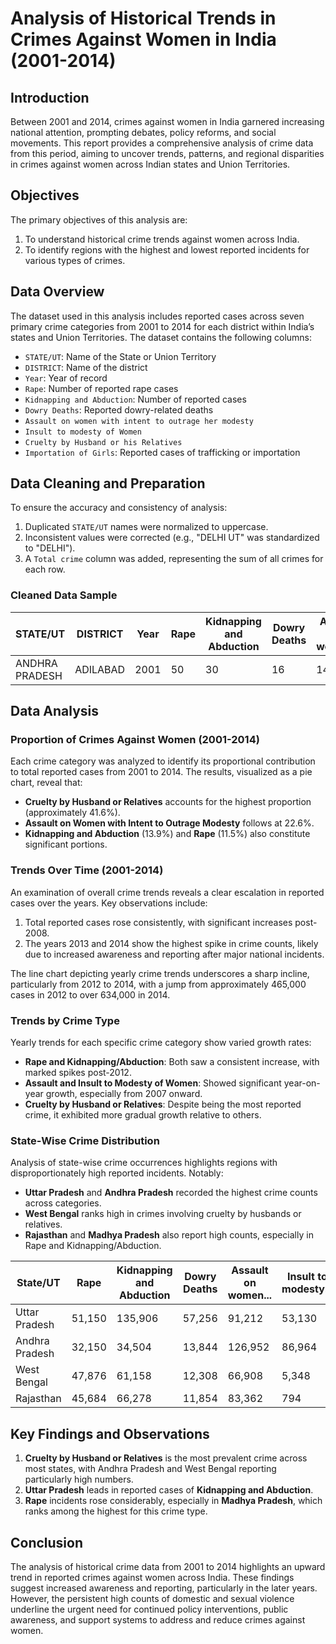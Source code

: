 # **Analysis of Historical Trends in Crimes Against Women in India (2001-2014)**

## **Introduction**
Between 2001 and 2014, crimes against women in India garnered increasing national attention, prompting debates, policy reforms, and social movements. This report provides a comprehensive analysis of crime data from this period, aiming to uncover trends, patterns, and regional disparities in crimes against women across Indian states and Union Territories. 

## **Objectives**
The primary objectives of this analysis are:
1. To understand historical crime trends against women across India.
2. To identify regions with the highest and lowest reported incidents for various types of crimes.

## **Data Overview**
The dataset used in this analysis includes reported cases across seven primary crime categories from 2001 to 2014 for each district within India’s states and Union Territories. The dataset contains the following columns:

- `STATE/UT`: Name of the State or Union Territory
- `DISTRICT`: Name of the district
- `Year`: Year of record
- `Rape`: Number of reported rape cases
- `Kidnapping and Abduction`: Number of reported cases
- `Dowry Deaths`: Reported dowry-related deaths
- `Assault on women with intent to outrage her modesty`
- `Insult to modesty of Women`
- `Cruelty by Husband or his Relatives`
- `Importation of Girls`: Reported cases of trafficking or importation

## **Data Cleaning and Preparation**
To ensure the accuracy and consistency of analysis:
1. Duplicated `STATE/UT` names were normalized to uppercase.
2. Inconsistent values were corrected (e.g., "DELHI UT" was standardized to "DELHI").
3. A `Total crime` column was added, representing the sum of all crimes for each row.

### **Cleaned Data Sample**
| STATE/UT       | DISTRICT | Year | Rape | Kidnapping and Abduction | Dowry Deaths | Assault on women... | Insult to modesty... | Cruelty by Husband... | Importation of Girls | Total crime |
|----------------|----------|------|------|---------------------------|--------------|----------------------|----------------------|-----------------------|----------------------|-------------|
| ANDHRA PRADESH | ADILABAD | 2001 | 50   | 30                        | 16           | 149                  | 34                   | 175                   | 0                    | 454         |

## **Data Analysis**

### **Proportion of Crimes Against Women (2001-2014)**
Each crime category was analyzed to identify its proportional contribution to total reported cases from 2001 to 2014. The results, visualized as a pie chart, reveal that:
- **Cruelty by Husband or Relatives** accounts for the highest proportion (approximately 41.6%).
- **Assault on Women with Intent to Outrage Modesty** follows at 22.6%.
- **Kidnapping and Abduction** (13.9%) and **Rape** (11.5%) also constitute significant portions.

### **Trends Over Time (2001-2014)**
An examination of overall crime trends reveals a clear escalation in reported cases over the years. Key observations include:
1. Total reported cases rose consistently, with significant increases post-2008.
2. The years 2013 and 2014 show the highest spike in crime counts, likely due to increased awareness and reporting after major national incidents.

The line chart depicting yearly crime trends underscores a sharp incline, particularly from 2012 to 2014, with a jump from approximately 465,000 cases in 2012 to over 634,000 in 2014.

### **Trends by Crime Type**
Yearly trends for each specific crime category show varied growth rates:
- **Rape and Kidnapping/Abduction**: Both saw a consistent increase, with marked spikes post-2012.
- **Assault and Insult to Modesty of Women**: Showed significant year-on-year growth, especially from 2007 onward.
- **Cruelty by Husband or Relatives**: Despite being the most reported crime, it exhibited more gradual growth relative to others.

### **State-Wise Crime Distribution**
Analysis of state-wise crime occurrences highlights regions with disproportionately high reported incidents. Notably:
- **Uttar Pradesh** and **Andhra Pradesh** recorded the highest crime counts across categories.
- **West Bengal** ranks high in crimes involving cruelty by husbands or relatives.
- **Rajasthan** and **Madhya Pradesh** also report high counts, especially in Rape and Kidnapping/Abduction.

| State/UT         | Rape | Kidnapping and Abduction | Dowry Deaths | Assault on women... | Insult to modesty... | Cruelty by Husband... | Importation of Girls |
|------------------|------|--------------------------|--------------|---------------------|----------------------|-----------------------|----------------------|
| Uttar Pradesh    | 51,150 | 135,906 | 57,256 | 91,212 | 53,130 | 193,738 | 6 |
| Andhra Pradesh   | 32,150 | 34,504 | 13,844 | 126,952 | 86,964 | 280,906 | 34 |
| West Bengal      | 47,876 | 61,158 | 12,308 | 66,908 | 5,348 | 344,124 | 254 |
| Rajasthan        | 45,684 | 66,278 | 11,854 | 83,362 | 794 | 262,200 | 14 |

## **Key Findings and Observations**
1. **Cruelty by Husband or Relatives** is the most prevalent crime across most states, with Andhra Pradesh and West Bengal reporting particularly high numbers.
2. **Uttar Pradesh** leads in reported cases of **Kidnapping and Abduction**.
3. **Rape** incidents rose considerably, especially in **Madhya Pradesh**, which ranks among the highest for this crime type.

## **Conclusion**
The analysis of historical crime data from 2001 to 2014 highlights an upward trend in reported crimes against women across India. These findings suggest increased awareness and reporting, particularly in the later years. However, the persistent high counts of domestic and sexual violence underline the urgent need for continued policy interventions, public awareness, and support systems to address and reduce crimes against women.
